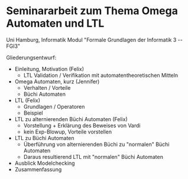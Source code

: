 # Seminararbeit zum Thema Omega Automaten und LTL

Uni Hamburg, Informatik
Modul "Formale Grundlagen der Informatik 3 -- FGI3" 

Gliederungsentwurf:

* Einleitung, Motivation                                    (Felix)
  * LTL Validation / Verifikation mit automatentheoretischen Mitteln 
* Omega Automaten, kurz                                     (Jennifer)
  * Verhalten / Vorteile
  * Büchi Automaten
* LTL                                                       (Felix)
  * Grundlagen / Operatoren
  * Beispiel
* LTL zu alternierenden Büchi Automaten                     (Felix)
  * Vorstellung + Erklärung des Beweises von Vardi
  * kein Exp-Blowup, Vorteile vorstellen
* LTL zu Büchi Automaten
  * Überführung von alternierenden Büchi zu "normalen" Büchi Automaten 
  * Daraus resultierend LTL mit "normalen" Büchi Automaten
* Ausblick Modelchecking                                    
* Zusammenfassung



